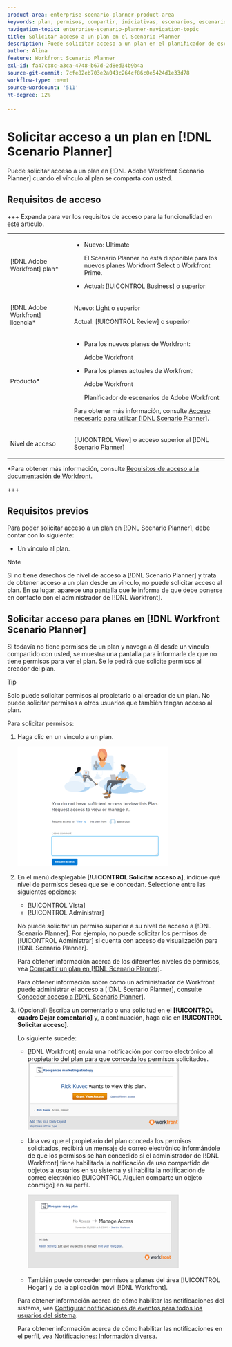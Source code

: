 ```yaml
---
product-area: enterprise-scenario-planner-product-area
keywords: plan, permisos, compartir, iniciativas, escenarios, escenario
navigation-topic: enterprise-scenario-planner-navigation-topic
title: Solicitar acceso a un plan en el Scenario Planner
description: Puede solicitar acceso a un plan en el planificador de escenarios de Adobe Workfront cuando el vínculo al plan se comparta con usted.
author: Alina
feature: Workfront Scenario Planner
exl-id: fa47cb8c-a3ca-4748-b67d-2d8ed34b9b4a
source-git-commit: 7cfe82eb703e2a043c264cf86c0e5424d1e33d78
workflow-type: tm+mt
source-wordcount: '511'
ht-degree: 12%

---
```


# Solicitar acceso a un plan en [!DNL Scenario Planner]

Puede solicitar acceso a un plan en [!DNL Adobe Workfront Scenario Planner] cuando el vínculo al plan se comparta con usted.

## Requisitos de acceso

+++ Expanda para ver los requisitos de acceso para la funcionalidad en este artículo.

<table style="table-layout:auto"> 
 <col> 
 <col> 
 <tbody> 
  <tr> 
   <td> <p>[!DNL Adobe Workfront] plan*</p> </td> 
   <td> <ul></li>
   <li><p>Nuevo: Ultimate </p></li>
   <p>El Scenario Planner no está disponible para los nuevos planes Workfront Select o Workfront Prime. </p>
   <li><p>Actual: [!UICONTROL Business] o superior</p></ul>
   </td> 
  </tr> 
  <tr> 
   <td> <p>[!DNL Adobe Workfront] licencia*</p> </td> 
   <td> <p>Nuevo: Light o superior</p> 
   <p>Actual: [!UICONTROL Review] o superior</p> </td> 
  </tr> 
  <tr> 
   <td>Producto* </td> 
   <td> <ul><li><p>Para los nuevos planes de Workfront:</p><p> Adobe Workfront</li></p>
   <li><p>Para los planes actuales de Workfront: </p>
   <p>Adobe Workfront</p> <p>Planificador de escenarios de Adobe Workfront</p></li></ul>

<p>Para obtener más información, consulte <a href="../scenario-planner/access-needed-to-use-sp.md" class="MCXref xref">Acceso necesario para utilizar [!DNL Scenario Planner]</a>. </p> </td> 
  </tr> 
  <tr data-mc-conditions=""> 
   <td>Nivel de acceso </td> 
   <td>  <p>[!UICONTROL View] o acceso superior al [!DNL Scenario Planner]</p>  </td> 
  </tr>
 </tbody> 
</table>

*Para obtener más información, consulte [Requisitos de acceso a la documentación de Workfront](/help/quicksilver/administration-and-setup/add-users/access-levels-and-object-permissions/access-level-requirements-in-documentation.md).

+++

## Requisitos previos

Para poder solicitar acceso a un plan en [!DNL Scenario Planner], debe contar con lo siguiente:

* Un vínculo al plan.

>[!NOTE]
>
>Si no tiene derechos de nivel de acceso a [!DNL Scenario Planner] y trata de obtener acceso a un plan desde un vínculo, no puede solicitar acceso al plan. En su lugar, aparece una pantalla que le informa de que debe ponerse en contacto con el administrador de [!DNL Workfront].

## Solicitar acceso para planes en [!DNL Workfront Scenario Planner]

Si todavía no tiene permisos de un plan y navega a él desde un vínculo compartido con usted, se muestra una pantalla para informarle de que no tiene permisos para ver el plan. Se le pedirá que solicite permisos al creador del plan.

>[!TIP]
>
>Solo puede solicitar permisos al propietario o al creador de un plan. No puede solicitar permisos a otros usuarios que también tengan acceso al plan.

Para solicitar permisos:

1. Haga clic en un vínculo a un plan.

   ![Solicitar acceso al plan](assets/request-access-to-plan-350x277.png)

1. En el menú desplegable **[!UICONTROL Solicitar acceso a]**, indique qué nivel de permisos desea que se le concedan. Seleccione entre las siguientes opciones:

   * [!UICONTROL Vista]
   * [!UICONTROL Administrar]

   No puede solicitar un permiso superior a su nivel de acceso a [!DNL Scenario Planner]. Por ejemplo, no puede solicitar los permisos de [!UICONTROL Administrar] si cuenta con acceso de visualización para [!DNL Scenario Planner].

   Para obtener información acerca de los diferentes niveles de permisos, vea [Compartir un plan en [!DNL Scenario Planner]](../scenario-planner/share-a-plan.md).

   Para obtener información sobre cómo un administrador de Workfront puede administrar el acceso a [!DNL Scenario Planner], consulte [Conceder acceso a [!DNL Scenario Planner]](../administration-and-setup/add-users/configure-and-grant-access/grant-access-sp.md).

1. (Opcional) Escriba un comentario o una solicitud en el **[!UICONTROL cuadro Dejar comentario]** y, a continuación, haga clic en **[!UICONTROL Solicitar acceso]**.

   Lo siguiente sucede:

   * [!DNL Workfront] envía una notificación por correo electrónico al propietario del plan para que conceda los permisos solicitados.\
     ![Solicitar notificación por correo electrónico de acceso](assets/request-access-to-plan-email-350x156.png)

   * Una vez que el propietario del plan conceda los permisos solicitados, recibirá un mensaje de correo electrónico informándole de que los permisos se han concedido si el administrador de [!DNL Workfront] tiene habilitada la notificación de uso compartido de objetos a usuarios en su sistema y si habilita la notificación de correo electrónico [!UICONTROL Alguien comparte un objeto conmigo] en su perfil.

     ![Correo electrónico con acceso concedido](assets/access-granted-to-plan-email-350x172.png)

   * También puede conceder permisos a planes del área [!UICONTROL Hogar] y de la aplicación móvil [!DNL Workfront].

   Para obtener información acerca de cómo habilitar las notificaciones del sistema, vea [Configurar notificaciones de eventos para todos los usuarios del sistema](../administration-and-setup/manage-workfront/emails/configure-event-notifications-for-everyone-in-the-system.md).

   Para obtener información acerca de cómo habilitar las notificaciones en el perfil, vea [Notificaciones: Información diversa](../workfront-basics/using-notifications/notifications-misc-information.md).

